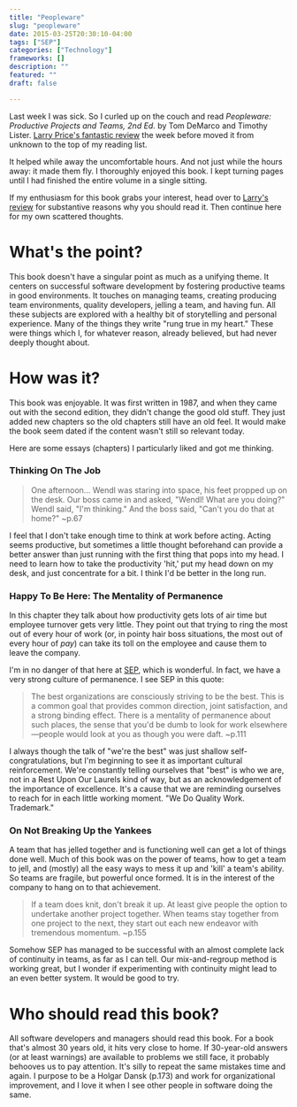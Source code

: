 ```yaml
---
title: "Peopleware"
slug: "peopleware"
date: 2015-03-25T20:30:10-04:00
tags: ["SEP"]
categories: ["Technology"]
frameworks: []
description: ""
featured: ""
draft: false

---
```


Last week I was sick. So I curled up on the couch and read _Peopleware: Productive Projects and Teams, 2nd Ed._ by Tom DeMarco and Timothy Lister. [Larry Price's fantastic review](https://larry-price.com/blog/2015/02/22/peopleware/) the week before moved it from unknown to the top of my reading list.

It helped while away the uncomfortable hours. And not just while the hours away: it made them fly. I thoroughly enjoyed this book. I kept turning pages until I had finished the entire volume in a single sitting.

If my enthusiasm for this book grabs your interest, head over to [Larry's review](https://larry-price.com/blog/2015/02/22/peopleware/) for substantive reasons why you should read it. Then continue here for my own scattered thoughts.

# What's the point?

This book doesn't have a singular point as much as a unifying theme. It centers on successful software development by fostering productive teams in good environments. It touches on managing teams, creating producing team environments, quality developers, jelling a team, and having fun. All these subjects are explored with a healthy bit of storytelling and personal experience. Many of the things they write "rung true in my heart." These were things which I, for whatever reason, already believed, but had never deeply thought about. 

# How was it?

This book was enjoyable. It was first written in 1987, and when they came out with the second edition, they didn't change the good old stuff. They just added new chapters so the old chapters still have an old feel. It would make the book seem dated if the content wasn't still so relevant today.

Here are some essays (chapters) I particularly liked and got me thinking.

### Thinking On The Job

> One afternoon... Wendl was staring into space, his feet propped up on the desk. Our boss came in and asked, "Wendl! What are you doing?" Wendl said, "I'm thinking." And the boss said, "Can't you do that at home?" ~p.67

I feel that I don't take enough time to think at work before acting. Acting seems productive, but sometimes a little thought beforehand can provide a better answer than just running with the first thing that pops into my head. I need to learn how to take the productivity 'hit,' put my head down on my desk, and just concentrate for a bit. I think I'd be better in the long run.

### Happy To Be Here: The Mentality of Permanence

In this chapter they talk about how productivity gets lots of air time but employee turnover gets very little. They point out that trying to ring the most out of every hour of work (or, in pointy hair boss situations, the most out of every hour of _pay_) can take its toll on the employee and cause them to leave the company.

I'm in no danger of that here at [SEP](http://www.sep.com), which is wonderful. In fact, we have a very strong culture of permanence. I see SEP in this quote:

> The best organizations are consciously striving to be the best. This is a common goal that provides common direction, joint satisfaction, and a strong binding effect. There is a mentality of permanence about such places, the sense that you'd be dumb to look for work elsewhere—people would look at you as though you were daft. ~p.111

I always though the talk of "we're the best" was just shallow self-congratulations, but I'm beginning to see it as important cultural reinforcement. We're constantly telling ourselves that "best" is who we are, not in a Rest Upon Our Laurels kind of way, but as an acknowledgement of the importance of excellence. It's a cause that we are reminding ourselves to reach for in each little working moment. "We Do Quality Work. Trademark."

### On Not Breaking Up the Yankees

A team that has jelled together and is functioning well can get a lot of things done well. Much of this book was on the power of teams, how to get a team to jell, and (mostly) all the easy ways to mess it up and 'kill' a team's ability. So teams are fragile, but powerful once formed. It is in the interest of the company to hang on to that achievement.

> If a team does knit, don't break it up. At least give people the option to undertake another project together. When teams stay together from one project to the next, they start out each new endeavor with tremendous momentum. ~p.155

Somehow SEP has managed to be successful with an almost complete lack of continuity in teams, as far as I can tell. Our mix-and-regroup method is working great, but I wonder if experimenting with continuity might lead to an even better system. It would be good to try.

# Who should read this book?

All software developers and managers should read this book. For a book that's almost 30 years old, it hits very close to home. If 30-year-old answers (or at least warnings) are available to problems we still face, it probably behooves us to pay attention. It's silly to repeat the same mistakes time and again. I purpose to be a Holgar Dansk (p.173) and work for organizational improvement, and I love it when I see other people in software doing the same.

